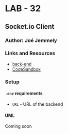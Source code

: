 # LAB - 32

## Socket.io Client

### Author: Joé Jemmely

### Links and Resources
* [back-end](http://xyz.com)
* [CodeSandbox](https://codesandbox.io/embed/lab-32-qcl9v)

### Setup
#### `.env` requirements
* `URL` - URL of the backend

#### UML
Coming soon
